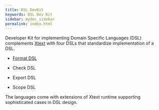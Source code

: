 ```yaml
---
title: DSL DevKit
keywords: DSL Dev Kit
sidebar: mydoc_sidebar
permalink: index.html
---
```


Developer Kit for implementing Domain Specific Languages (DSL) complements [Xtext](http://www.eclipse.org/Xtext/) 
with four DSLs that standardize implementation of a DSL. 

- [Format DSL](format.html)

- Check DSL

- Export DSL

- Scope DSL

The languages come with extensions of Xtext runtime supporting sophisticated cases in DSL design.